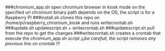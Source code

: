 ###chromium_app.sh
open chromium browser in kiosk mode on the specified url
chromium binary path depends on the OS, the script is for a Raspberry PI
###install.sh
clones this repo on /home/pi/raspberry_chromium_kiosk
and runs writecrontab.sh
###update.sh
updatescript.sh + writecrontab.sh
###updatescript.sh
pull from the repo to get the changes
###writecrontab.sh
creates a crontab that execute the chromium_app.sh script
*¡¡¡be carefull, the script removes any previous line on crontab !!!*
